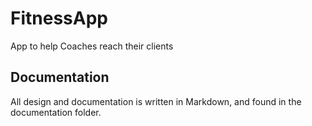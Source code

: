 # FitnessApp
App to help Coaches reach their clients

## Documentation
All design and documentation is written in Markdown, and found in the documentation folder.

